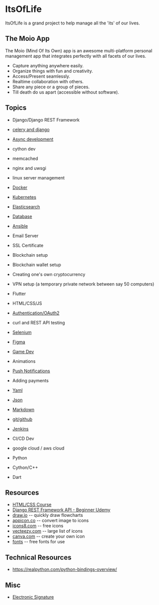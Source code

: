 ItsOfLife
================

ItsOfLife is a grand project to help manage all
the 'its' of our lives.

The Moio App
----------------------
The Moio (Mind Of Its Own) app is an awesome multi-platform
personal management app that integrates perfectly with all
facets of our lives.

* Capture anything anywhere easily.
* Organize things with fun and creativity.
* Access/Present seamlessly.
* Realtime collaboration with others.
* Share any piece or a group of pieces.
* Till death do us apart (accessible without software).


Topics
----------------
* Django/Django REST Framework
* [celery and django](celery.html)
* [Async development](async.html)
* cython dev
* memcached
* nginx and uwsgi
* linux server management
* [Docker](docker.html)
* [Kubernetes](kubernetes.html)
* [Elasticsearch](elasticsearch.html)
* [Database](database.html)
* [Ansible](https://youtu.be/YI48bKykx7k)
* Email Server
* SSL Certificate


* Blockchain setup
* Blockchain wallet setup
* Creating one's own cryptocurrency
* VPN setup (a temporary private network between say 50 computers)


* Flutter
* HTML/CSS/JS
* [Authentication/OAuth2](authentication.html)
* curl and REST API testing
* [Selenium](selenium.html)
* [Figma](figma.html)
* [Game Dev](gamedev.html)
* Animations
* [Push Notifications](pushnote.html)
* Adding payments


* [Yaml](yaml.html)
* [Json](json.html)
* [Markdown](markdown.html)
* [git/github](git.html)
* [Jenkins](https://www.youtube.com/watch?v=FX322RVNGj4&t=9302s)
* CI/CD Dev
* google cloud / aws cloud
* Python
* Cython/C++
* Dart



Resources
----------------------
* [HTML/CSS Course](courses/udemy_htmlcss/index.html)
* [Django REST Framework API - Beginner Udemy](https://www.udemy.com/course/django-python/learn/lecture/6954788#overview)
* [draw.io](https://draw.io) -- quickly draw flowcharts
* [appicon.co](https://appicon.co) -- convert image to icons 
* [icons8.com](https://icons8.com) -- free icons
* [vecteezy.com](https://vecteezy.com) -- large list of icons
* [canva.com](https://www.canva.com) -- create your own icon
* [fonts](https://fonts.google.com) -- free fonts for use


Technical Resources
------------------------
* <https://realpython.com/python-bindings-overview/>


Misc
--------------
* [Electronic Signature](https://www.youtube.com/watch?v=dwqg52dlbvc)


